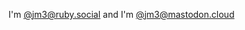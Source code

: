 I'm <a rel="me" href="https://ruby.social/@jm3">@jm3@ruby.social</a>
and
I'm <a rel="me" href="https://mastodon.cloud/@jm3">@jm3@mastodon.cloud</a>

<!--
**jm3/jm3** is a ✨ _special_ ✨ repository because its `README.md` (this file) appears on your GitHub profile.

Here are some ideas to get you started:

- 🔭 I’m currently working on ...
- 🌱 I’m currently learning ...
- 👯 I’m looking to collaborate on ...
- 🤔 I’m looking for help with ...
- 💬 Ask me about ...
- 📫 How to reach me: ...
- 😄 Pronouns: ...
- ⚡ Fun fact: ...
-->
